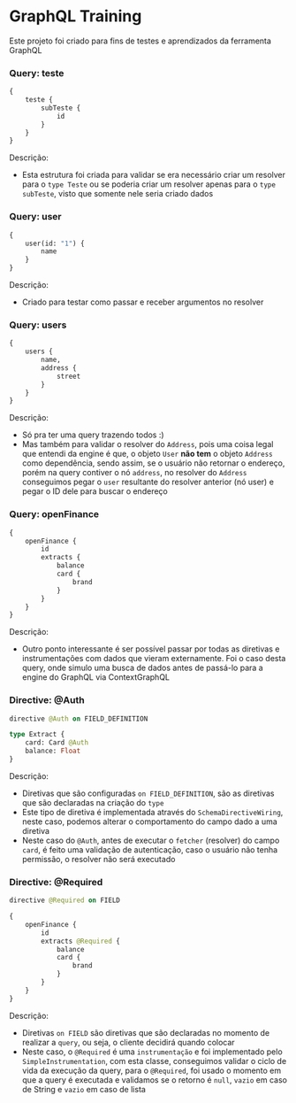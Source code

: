 # GraphQL Training

Este projeto foi criado para fins de testes e aprendizados da ferramenta GraphQL



### Query: teste

```graphql
{
    teste {
        subTeste {
            id
        }
    }
}
```
Descrição:
- Esta estrutura foi criada para validar se era necessário criar um resolver para o `type Teste` ou se poderia criar um resolver apenas para o `type subTeste`, visto que somente nele seria criado dados

### Query: user
```graphql
{
    user(id: "1") {
        name
    }
}
```
Descrição:
- Criado para testar como passar e receber argumentos no resolver

### Query: users
```graphql
{
    users {
        name,
        address {
            street
        }
    }
}
```
Descrição:
- Só pra ter uma query trazendo todos :)
- Mas também para validar o resolver do `Address`, pois uma coisa legal que entendi da engine é que, o objeto `User` **não tem** o objeto `Address` como dependência,
sendo assim, se o usuário não retornar o endereço, porém na query contiver o nó `address`, no resolver do `Address` conseguimos
pegar o `user` resultante do resolver anterior (nó user) e pegar o ID dele para buscar o endereço

### Query: openFinance
```graphql
{
    openFinance {
        id 
        extracts {
            balance 
            card {
                brand
            }
        }
    }
}
```
Descrição:
- Outro ponto interessante é ser possível passar por todas as diretivas e instrumentações com dados que vieram externamente.
Foi o caso desta query, onde simulo uma busca de dados antes de passá-lo para a engine do GraphQL via ContextGraphQL

### Directive: @Auth
```graphql
directive @Auth on FIELD_DEFINITION

type Extract {
    card: Card @Auth
    balance: Float
}
```
Descrição:
- Diretivas que são configuradas `on FIELD_DEFINITION`, são as diretivas que são declaradas na criação do `type`
- Este tipo de diretiva é implementada através do `SchemaDirectiveWiring`, neste caso, podemos alterar o comportamento do campo dado a uma diretiva
- Neste caso do `@Auth`, antes de executar o `fetcher` (resolver) do campo `card`, é feito uma validação de autenticação, caso o usuário não tenha permissão, o resolver não será executado

### Directive: @Required
```graphql
directive @Required on FIELD

{
    openFinance {
        id
        extracts @Required {
            balance
            card {
                brand
            }
        }
    }
}
```
Descrição:
- Diretivas `on FIELD` são diretivas que são declaradas no momento de realizar a `query`, ou seja, o cliente decidirá quando colocar
- Neste caso, o `@Required` é uma `instrumentação` e foi implementado pelo `SimpleInstrumentation`, com esta classe, conseguimos validar o ciclo de vida da execução da query, para o `@Required`, 
foi usado o momento em que a query é executada e validamos se o retorno é `null`, `vazio` em caso de String e `vazio` em caso de lista
